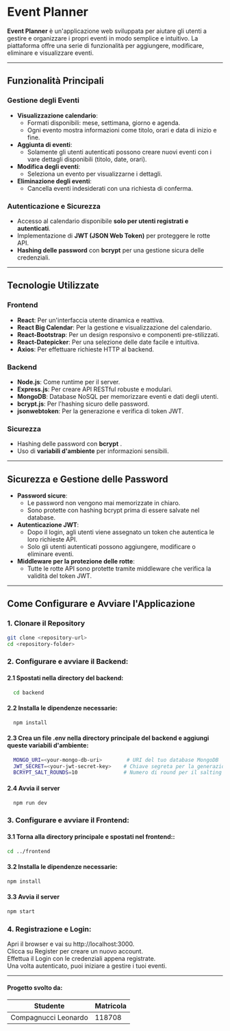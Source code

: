 # **Event Planner**

**Event Planner** è un'applicazione web sviluppata per aiutare gli utenti a gestire e organizzare i propri eventi in modo semplice e intuitivo. La piattaforma offre una serie di funzionalità per aggiungere, modificare, eliminare e visualizzare eventi.

---

## **Funzionalità Principali**

### **Gestione degli Eventi**
- **Visualizzazione calendario**:
  - Formati disponibili: mese, settimana, giorno e agenda.
  - Ogni evento mostra informazioni come titolo, orari e data di inizio e fine.
- **Aggiunta di eventi**:
  - Solamente gli utenti autenticati possono creare nuovi eventi con i vare dettagli disponibili (titolo, date, orari).
- **Modifica degli eventi**:
  - Seleziona un evento per visualizzarne i dettagli.
- **Eliminazione degli eventi**:
  - Cancella eventi indesiderati con una richiesta di conferma.

### **Autenticazione e Sicurezza**
- Accesso al calendario disponibile **solo per utenti registrati e autenticati**.
- Implementazione di **JWT (JSON Web Token)** per proteggere le rotte API.
- **Hashing delle password** con **bcrypt** per una gestione sicura delle credenziali.

---

## **Tecnologie Utilizzate**

### **Frontend**
- **React**: Per un'interfaccia utente dinamica e reattiva.
- **React Big Calendar**: Per la gestione e visualizzazione del calendario.
- **React-Bootstrap**: Per un design responsivo e componenti pre-stilizzati.
- **React-Datepicker**: Per una selezione delle date facile e intuitiva.
- **Axios**: Per effettuare richieste HTTP al backend.

### **Backend**
- **Node.js**: Come runtime per il server.
- **Express.js**: Per creare API RESTful robuste e modulari.
- **MongoDB**: Database NoSQL per memorizzare eventi e dati degli utenti.
- **bcrypt.js**: Per l'hashing sicuro delle password.
- **jsonwebtoken**: Per la generazione e verifica di token JWT.

### **Sicurezza**
- Hashing delle password con **bcrypt** .
- Uso di **variabili d'ambiente** per informazioni sensibili.

---

## **Sicurezza e Gestione delle Password**

- **Password sicure**:
  - Le password non vengono mai memorizzate in chiaro. 
  - Sono protette con hashing bcrypt prima di essere salvate nel database.
- **Autenticazione JWT**:
  - Dopo il login, agli utenti viene assegnato un token che autentica le loro richieste API.
  - Solo gli utenti autenticati possono aggiungere, modificare o eliminare eventi.
- **Middleware per la protezione delle rotte**:
  - Tutte le rotte API sono protette tramite middleware che verifica la validità del token JWT.

---

## **Come Configurare e Avviare l'Applicazione**

### **1. Clonare il Repository**
```bash
git clone <repository-url>
cd <repository-folder>
```

### **2. Configurare e avviare il Backend**:
  #### **2.1 Spostati nella directory del backend**:
```bash
  cd backend
```
  #### **2.2 Installa le dipendenze necessarie**:
```bash
  npm install
```
  #### **2.3 Crea un file .env nella directory principale del backend e aggiungi queste variabili d'ambiente**:
```bash
  MONGO_URI=<your-mongo-db-uri>        # URI del tuo database MongoDB
  JWT_SECRET=<your-jwt-secret-key>    # Chiave segreta per la generazione dei JWT
  BCRYPT_SALT_ROUNDS=10               # Numero di round per il salting delle password
```
  #### **2.4 Avvia il server**
```bash
  npm run dev
```
### **3. Configurare e avviare il Frontend**:
  #### **3.1 Torna alla directory principale e spostati nel frontend:**:
  ```bash
  cd ../frontend
  ```
  #### **3.2 Installa le dipendenze necessarie**:
  ```bash
  npm install
  ```
  #### **3.3 Avvia il server**
  ```bash
  npm start
  ```
### **4. Registrazione e Login**:
Apri il browser e vai su http://localhost:3000.<br>
Clicca su Register per creare un nuovo account.<br>
Effettua il Login con le credenziali appena registrate.<br>
Una volta autenticato, puoi iniziare a gestire i tuoi eventi.

---
#### **Progetto svolto da:**

| **Studente**         | **Matricola** |
|----------------------|---------------|
| Compagnucci Leonardo |    118708     |

  
